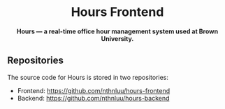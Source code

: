 <img src="https://i.imgur.com/tNHmFW3.png" alt=""/>

<h1 align="center">Hours Frontend</h1>

<div align="center">
 <b>
  Hours — a real-time office hour management system used at Brown University.
 </b>
</div>

## Repositories
The source code for Hours is stored in two repositories:
- Frontend: https://github.com/nthnluu/hours-frontend
- Backend: https://github.com/nthnluu/hours-backend
